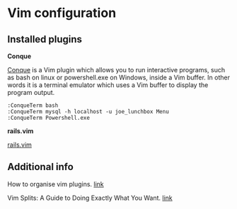 Vim configuration
============

Installed plugins
------------

**Conque**

[Conque](http://code.google.com/p/conque/) is a Vim plugin which allows you to run interactive programs, such as bash on linux or powershell.exe on Windows, inside a Vim buffer. In other words it is a terminal emulator which uses a Vim buffer to display the program output.

    :ConqueTerm bash
    :ConqueTerm mysql -h localhost -u joe_lunchbox Menu
    :ConqueTerm Powershell.exe

**rails.vim**

[rails.vim](https://github.com/tpope/vim-rails)

Additional info
------------

How to organise vim plugins. [link](http://linuxlefty.com/tools/favorite-vim-plugins-vi-gvim.html)

Vim Splits: A Guide to Doing Exactly What You Want. [link](http://technotales.wordpress.com/2010/04/29/vim-splits-a-guide-to-doing-exactly-what-you-want)
